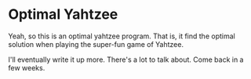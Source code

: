 # Optimal Yahtzee

Yeah, so this is an optimal yahtzee program. That is, it find the optimal solution when playing the super-fun game of Yahtzee.

I'll eventually write it up more. There's a lot to talk about. Come back in a few weeks.